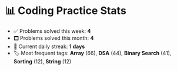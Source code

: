 # 📊 Coding Practice Stats

- ✅ Problems solved this week: **4**
- 🗖️ Problems solved this month: **4**
- 📌 Current daily streak: **1 days**
- 🏷️ Most frequent tags: **Array** (66), **DSA** (44), **Binary Search** (41), **Sorting** (12), **String** (12)
